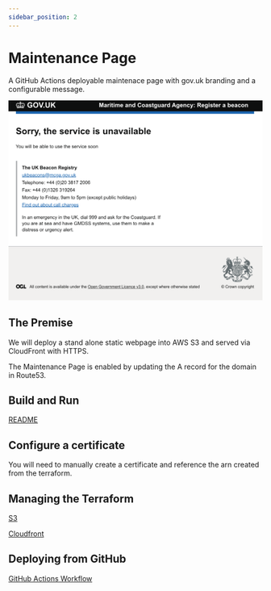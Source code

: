 ```yaml
---
sidebar_position: 2
---
```


# Maintenance Page

A GitHub Actions deployable maintenace page with gov.uk branding and a configurable message.

![Maintenace Page](screenshots/maintenance-page.png)

## The Premise

We will deploy a stand alone static webpage into AWS S3 and served via CloudFront with HTTPS.

The Maintenance Page is enabled by updating the A record for the domain in Route53.

## Build and Run

[README](https://github.com/struds/ops-cookbook/blob/main/example-code/maintenance-page/README.md)

## Configure a certificate

You will need to manually create a certificate and reference the arn created from the terraform.

## Managing the Terraform

[S3](https://github.com/struds/ops-cookbook/blob/main/example-code/maintenance-page/s3.tf)

[Cloudfront](https://github.com/struds/ops-cookbook/blob/main/example-code/maintenance-page/cloudfront.tf)

## Deploying from GitHub

[GitHub Actions Workflow](https://github.com/struds/ops-cookbook/blob/main/example-code/maintenance-page/workflows/maintenance-page.yml)



